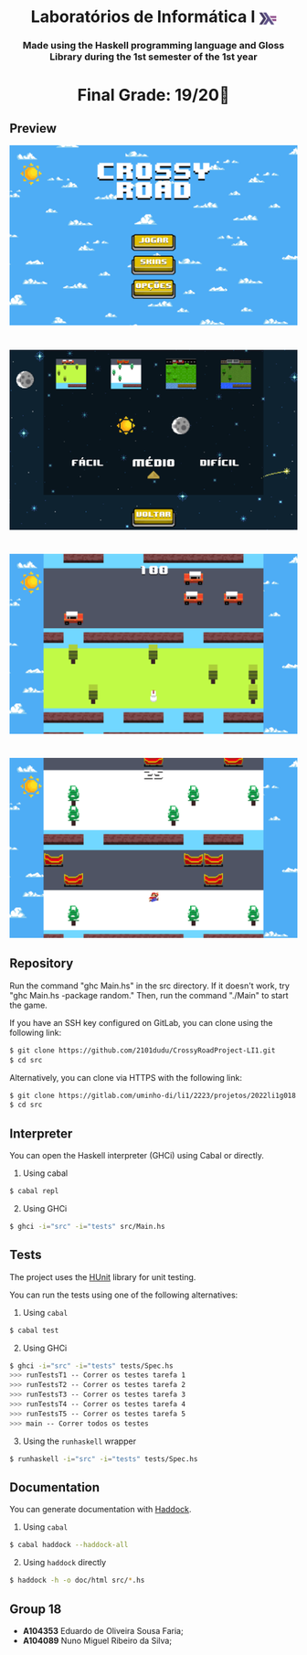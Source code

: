 <h1 align="center">Laboratórios de Informática I <img align="center" src="https://github.com/devicons/devicon/blob/master/icons/haskell/haskell-original.svg" target="_blank" title="Haskell" alt="Haskell" width="30" height="30"/></h1>

<h3 align="center"> Made using the Haskell programming language and Gloss Library during the 1st semester of the 1st year</h3> 

<h1 align="center">Final Grade: 19/20💎</h1>


## Preview

![Main Menu](ReadMe_Photos/Menu_Screen.png)

#

![Options Menu](ReadMe_Photos/Options__Screen.png)

#

![Example1](ReadMe_Photos/Game_Photo_1.png)

#

![Example2](ReadMe_Photos/Game_Photo_2.png)



## Repository

Run the command "ghc Main.hs" in the src directory. If it doesn't work, try "ghc Main.hs -package random." Then, run the command "./Main" to start the game.


If you have an SSH key configured on GitLab, you can clone using the following link:

```bash
$ git clone https://github.com/2101dudu/CrossyRoadProject-LI1.git
$ cd src
```

Alternatively, you can clone via HTTPS with the following link:

```bash
$ git clone https://gitlab.com/uminho-di/li1/2223/projetos/2022li1g018.git
$ cd src
```

## Interpreter

You can open the Haskell interpreter (GHCi) using Cabal or directly.

1. Using cabal

```bash
$ cabal repl
```

2. Using GHCi

```bash
$ ghci -i="src" -i="tests" src/Main.hs
```

## Tests

The project uses the [HUnit](https://hackage.haskell.org/package/HUnit) library for unit testing.

You can run the tests using one of the following alternatives:

1. Using `cabal`

```bash
$ cabal test
```

2. Using GHCi

```bash
$ ghci -i="src" -i="tests" tests/Spec.hs
>>> runTestsT1 -- Correr os testes tarefa 1
>>> runTestsT2 -- Correr os testes tarefa 2
>>> runTestsT3 -- Correr os testes tarefa 3
>>> runTestsT4 -- Correr os testes tarefa 4
>>> runTestsT5 -- Correr os testes tarefa 5
>>> main -- Correr todos os testes
```

3. Using the `runhaskell` wrapper

```bash
$ runhaskell -i="src" -i="tests" tests/Spec.hs
```

## Documentation

You can generate documentation with [Haddock](https://haskell-haddock.readthedocs.io/).

1. Using `cabal`

```bash
$ cabal haddock --haddock-all
```

2. Using `haddock` directly

```bash
$ haddock -h -o doc/html src/*.hs
```


## Group 18

- **A104353** Eduardo de Oliveira Sousa Faria;
- **A104089** Nuno Miguel Ribeiro da Silva;
